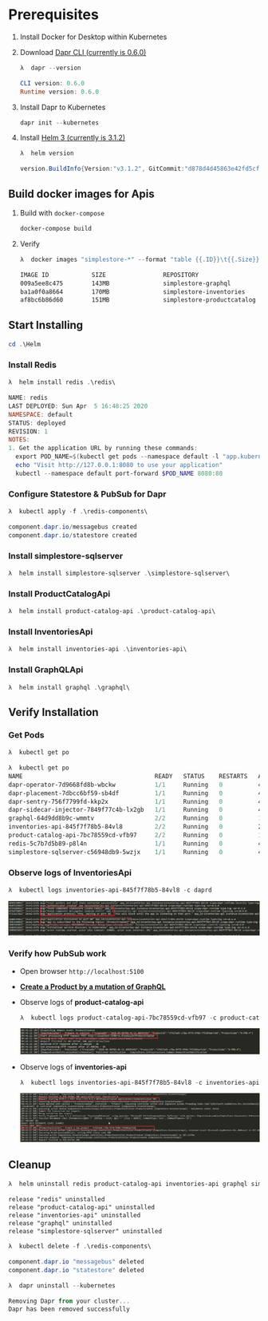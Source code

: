 # Prerequisites

1. Install Docker for Desktop within Kubernetes
2. Download [Dapr CLI (currently is 0.6.0)](https://github.com/dapr/cli/releases/download/v0.6.0/dapr_windows_amd64.zip)

    ```powershell
    λ  dapr --version
    ```

    ```powershell
    CLI version: 0.6.0
    Runtime version: 0.6.0
    ```

3. Install Dapr to Kubernetes

    ```powershell
    dapr init --kubernetes
    ```
3. Install [Helm 3 (currently is 3.1.2)](https://get.helm.sh/helm-v3.1.2-windows-amd64.zip)

    ```powershell
    λ  helm version
    ```

    ```powershell
    version.BuildInfo{Version:"v3.1.2", GitCommit:"d878d4d45863e42fd5cff6743294a11d28a9abce", GitTreeState:"clean", GoVersion:"go1.13.8"}
    ```

## Build docker images for Apis

1. Build with `docker-compose`

    ```powershell
    docker-compose build
    ```

2. Verify

    ```powershell
    λ  docker images "simplestore-*" --format "table {{.ID}}\t{{.Size}}\t{{.Repository}}\t{{.Tag}}"
    ```

    ```powershell
    IMAGE ID            SIZE                REPOSITORY                   TAG
    009a5ee8c475        143MB               simplestore-graphql          dev
    ba1a0f0a8664        170MB               simplestore-inventories      dev
    af8bc6b86d60        151MB               simplestore-productcatalog   dev
    ```

## Start Installing

```powershell
cd .\Helm
```

### Install Redis

```powershell
λ  helm install redis .\redis\
```

```powershell
NAME: redis
LAST DEPLOYED: Sun Apr  5 16:48:25 2020
NAMESPACE: default
STATUS: deployed
REVISION: 1
NOTES:
1. Get the application URL by running these commands:
  export POD_NAME=$(kubectl get pods --namespace default -l "app.kubernetes.io/name=redis,app.kubernetes.io/instance=redis" -o jsonpath="{.items[0].metadata.name}")
  echo "Visit http://127.0.0.1:8080 to use your application"
  kubectl --namespace default port-forward $POD_NAME 8080:80
```

### Configure Statestore & PubSub for Dapr

```powershell
λ  kubectl apply -f .\redis-components\
```

```powershell
component.dapr.io/messagebus created
component.dapr.io/statestore created
```

### Install simplestore-sqlserver

```powershell
λ  helm install simplestore-sqlserver .\simplestore-sqlserver\
```

### Install ProductCatalogApi

```powershell
λ  helm install product-catalog-api .\product-catalog-api\
```

### Install InventoriesApi

```powershell
λ  helm install inventories-api .\inventories-api\
```

### Install GraphQLApi

```powershell
λ  helm install graphql .\graphql\
```

## Verify Installation

### Get Pods

```powershell
λ  kubectl get po
```

```powershell
λ  kubectl get po
NAME                                     READY   STATUS    RESTARTS   AGE
dapr-operator-7d9668fd8b-wbckw           1/1     Running   0          4h44m
dapr-placement-7dbcc6bf59-sb4df          1/1     Running   0          4h44m
dapr-sentry-756f7799fd-kkp2x             1/1     Running   0          4h44m
dapr-sidecar-injector-7849f77c4b-lx2gb   1/1     Running   0          4h44m
graphql-64d9dd8b9c-wmmtv                 2/2     Running   0          18s
inventories-api-845f7f78b5-84vl8         2/2     Running   0          26m
product-catalog-api-7bc78559cd-vfb97     2/2     Running   0          103s
redis-5c7b7d5b89-p8l4n                   1/1     Running   0          4h19m
simplestore-sqlserver-c56948db9-5wzjx    1/1     Running   0          4h18m
```

### Observe logs of InventoriesApi

```powershell
λ  kubectl logs inventories-api-845f7f78b5-84vl8 -c daprd
```

![inventories-api-logs](../assets/k8s-inventories-api-logs-daprd.png)

### Verify how PubSub work

- Open browser `http://localhost:5100`
- **[Create a Product by a mutation of GraphQL](../QueriesAndMutations.md#create-product-in-catalog)**
- Observe logs of **product-catalog-api**

    ```powershell
    λ  kubectl logs product-catalog-api-7bc78559cd-vfb97 -c product-catalog-api
    ```

    ![product-catalog-api-publish](../assets/k8s-product-catalog-api-publish.png)

- Observe logs of **inventories-api**

    ```powershell
    λ  kubectl logs inventories-api-845f7f78b5-84vl8 -c inventories-api
    ```

    ![inventories-api-subscribe](../assets/k8s-inventories-api-subscribe.png)

## Cleanup

```powershell
λ  helm uninstall redis product-catalog-api inventories-api graphql simplestore-sqlserver
```

```poweshell
release "redis" uninstalled
release "product-catalog-api" uninstalled
release "inventories-api" uninstalled
release "graphql" uninstalled
release "simplestore-sqlserver" uninstalled
```

```powershell
λ  kubectl delete -f .\redis-components\
```

```powershell
component.dapr.io "messagebus" deleted
component.dapr.io "statestore" deleted
```

```powershell
λ  dapr uninstall --kubernetes
```

```powershell
Removing Dapr from your cluster...
Dapr has been removed successfully
```